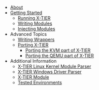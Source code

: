   * [About](About.md)
  * [Getting Started](GettingStarted.md)
    * [Running X-TIER](Running.md)
    * [Writing Modules](WritingModules.md)
    * [Injecting Modules](InjectingModules.md)
  * Advanced Topics
    * [Writing Wrappers](WritingWrappers.md)
    * [Porting X-TIER](Porting.md)
      * [Porting the KVM part of X-TIER](Porting#KVM.md)
      * [Porting the QEMU part of X-TIER](Porting#QEMU.md)
  * Additional Information
    * [X-TIER Linux Kernel Module Parser](LinuxParser.md)
    * [X-TIER Windows Driver Parser](WindowsParser.md)
    * [X-TIER Module](Modules.md)
    * [Tested Environments](TestEnvironment.md)